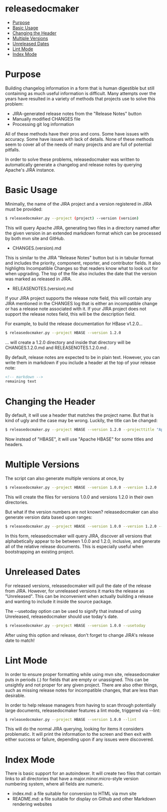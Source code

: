 <!---
  Licensed under the Apache License, Version 2.0 (the "License");
  you may not use this file except in compliance with the License.
  You may obtain a copy of the License at

   http://www.apache.org/licenses/LICENSE-2.0

  Unless required by applicable law or agreed to in writing, software
  distributed under the License is distributed on an "AS IS" BASIS,
  WITHOUT WARRANTIES OR CONDITIONS OF ANY KIND, either express or implied.
  See the License for the specific language governing permissions and
  limitations under the License. See accompanying LICENSE file.
-->

releasedocmaker
===============

* [Purpose](#Purpose)
* [Basic Usage](#Basic_Usage)
* [Changing the Header](#Changing_the_Header)
* [Multiple Versions](#Multiple_Versions)
* [Unreleased Dates](#Unreleased_Dates)
* [Lint Mode](#Lint_Mode)
* [Index Mode](#Index_Mode)

# Purpose

Building changelog information in a form that is human digestible but still containing as much useful information is difficult.  Many attempts over the years have resulted in a variety of methods that projects use to solve this problem:

* JIRA-generated release notes from the "Release Notes" button
* Manually modified CHANGES file
* Processing git log information

All of these methods have their pros and cons.  Some have issues with accuracy.  Some have issues with lack of details. None of these methods seem to cover all of the needs of many projects and are full of potential pitfalls.

In order to solve these problems, releasedocmaker was written to automatically generate a changelog and release notes by querying Apache's JIRA instance.

# Basic Usage

Minimally, the name of the JIRA project and a version registered in JIRA must be provided:

```bash
$ releasedocmaker.py --project (project) --version (version)
```

This will query Apache JIRA, generating two files in a directory named after the given version in an extended markdown format which can be processed by both mvn site and GitHub.

* CHANGES.(version).md

This is similar to the JIRA "Release Notes" button but is in tabular format and includes the priority, component, reporter, and contributor fields.  It also highlights Incompatible Changes so that readers know what to look out for when upgrading. The top of the file also includes the date that the version was marked as released in JIRA.


* RELEASENOTES.(version).md

If your JIRA project supports the release note field, this will contain any JIRA mentioned in the CHANGES log that is either an incompatible change or has a release note associated with it.  If your JIRA project does not support the release notes field, this will be the description field.

For example, to build the release documentation for HBase v1.2.0...

```bash
$ releasedocmaker.py --project HBASE --version 1.2.0
```

... will create a 1.2.0 directory and inside that directory will be CHANGES.1.2.0.md and RELEASENOTES.1.2.0.md .

By default, release notes are expected to be in plain text.  However, you can write them in markdown if you include a header at the top of your release note:

```xml
<!-- markdown -->
remaining text
```

# Changing the Header

By default, it will use a header that matches the project name.  But that is kind of ugly and the case may be wrong.  Luckily, the title can be changed:

```bash
$ releasedocmaker.py --project HBASE --version 1.2.0 --projecttitle "Apache HBase"
```

Now instead of "HBASE", it will use "Apache HBASE" for some titles and headers.

# Multiple Versions

The script can also generate multiple versions at once, by

```bash
$ releasedocmaker.py --project HBASE --version 1.0.0 --version 1.2.0
```

This will create the files for versions 1.0.0 and versions 1.2.0 in their own directories.

But what if the version numbers are not known?  releasedocmaker can also generate version data based upon ranges:

```bash
$ releasedocmaker.py --project HBASE --version 1.0.0 --version 1.2.0 --range
```

In this form, releasedocmaker will query JIRA, discover all versions that alphabetically appear to be between 1.0.0 and 1.2.0, inclusive, and generate all of the relative release documents.  This is especially useful when bootstrapping an existing project.

# Unreleased Dates

For released versions, releasedocmaker will pull the date of the release from JIRA.  However, for unreleased versions it marks the release as "Unreleased". This can be inconvenient when actually building a release and wanting to include it inside the source package.

The --usetoday option can be used to signify that instead of using Unreleased, releasedocmaker should use today's date.

```bash
$ releasedocmaker.py --project HBASE --version 1.0.0 --usetoday
```

After using this option and release, don't forget to change JIRA's release date to match!

# Lint Mode

In order to ensure proper formatting while using mvn site, releasedocmaker puts in periods (.) for fields that are empty or unassigned.  This can be unsightly and not proper for any given project.  There are also other things, such as missing release notes for incompatible changes, that are less than desirable.

In order to help release managers from having to scan through potentially large documents, releasedocmaker features a lint mode, triggered via --lint:

```bash
$ releasedocmaker.py --project HBASE --version 1.0.0 --lint
```

This will do the normal JIRA querying, looking for items it considers problematic.  It will print the information to the screen and then exit with either success or failure, depending upon if any issues were discovered.

# Index Mode

There is basic support for an autoindexer.  It will create two files that contain links to all directories that have a major.minor.micro-style version numbering system, where all fields are numeric.

  * index.md: a file suitable for conversion to HTML via mvn site
  * README.md: a file suitable for display on Github and other Markdown rendering websites
